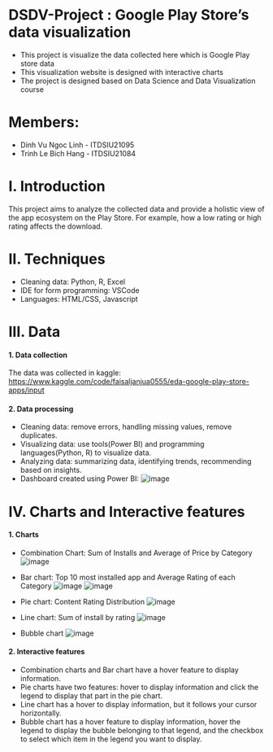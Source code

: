 # DSDV-Project : Google Play Store’s data visualization
- This project is visualize the data collected here which is Google Play store data
- This visualization website is designed with interactive charts
- The project is designed based on Data Science and Data Visualization course
# Members:
- Dinh Vu Ngoc Linh - ITDSIU21095
- Trinh Le Bich Hang - ITDSIU21084
# I. Introduction
This project aims to analyze the collected data and provide a holistic view of the app
ecosystem on the Play Store. For example, how a low rating or high rating affects the
download.
# II. Techniques
- Cleaning data: Python, R, Excel
- IDE for form programming: VSCode
- Languages: HTML/CSS, Javascript
# III. Data 
#### 1. Data collection
  The data was collected in kaggle:
  https://www.kaggle.com/code/faisaljanjua0555/eda-google-play-store-apps/input
#### 2. Data processing
- Cleaning data: remove errors, handling missing values, remove duplicates.
- Visualizing data: use tools(Power BI) and programming languages(Python, R) to visualize data.
- Analyzing data: summarizing data, identifying trends, recommending based on insights.
- Dashboard created using Power BI:
![image](https://github.com/DinhVuNgocLinh/DSDV-Project/assets/125757646/ba05a43b-ac3f-4152-b47f-64698e5843b3)

# IV. Charts and Interactive features
#### 1. Charts
- Combination Chart: Sum of Installs and Average of Price by Category
![image](https://github.com/DinhVuNgocLinh/DSDV-Project/assets/125757646/b2105446-3ba5-4e32-8177-ceacb7c54e09)

- Bar chart: Top 10 most installed app and Average Rating of each Category
![image](https://github.com/DinhVuNgocLinh/DSDV-Project/assets/125757646/fe645e46-b64a-4db7-9a34-168c4c4ea1ae)
![image](https://github.com/DinhVuNgocLinh/DSDV-Project/assets/125757646/d7e50889-e0c1-456f-a4ee-db042a1a6c93)

- Pie chart: Content Rating Distribution
![image](https://github.com/DinhVuNgocLinh/DSDV-Project/assets/125757646/4105c83a-d73f-4f53-831d-80b370bdbe3e)

- Line chart: Sum of install by rating
![image](https://github.com/DinhVuNgocLinh/DSDV-Project/assets/125757646/d4a60b57-acb3-4f86-a1ed-4b3da35a8c30)

- Bubble chart
![image](https://github.com/DinhVuNgocLinh/DSDV-Project/assets/125757646/a424f0a1-6a8a-40a6-a775-4510d9313be4)

#### 2. Interactive features
- Combination charts and Bar chart have a hover feature to display information.
- Pie charts have two features: hover to display information and click the legend to display that part in the pie chart.
- Line chart has a hover to display information, but it follows your cursor horizontally.
- Bubble chart has a hover feature to display information,  hover the legend to display the bubble belonging to that legend, and the checkbox to select which item in the legend you want to display.
